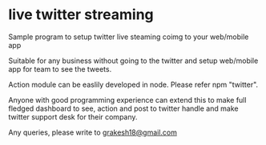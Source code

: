 # live twitter streaming

Sample program to setup twitter live steaming coimg to your web/mobile app

Suitable for any business without going to the twitter and setup web/mobile app for team to see the tweets.

Action module can be easlily developed in node. Please refer npm "twitter". 

Anyone with good programming experience can extend this to make full fledged dashboard to see, action and post to twitter handle  and make twitter support desk for their company.

Any queries, please write to grakesh18@gmail.com
